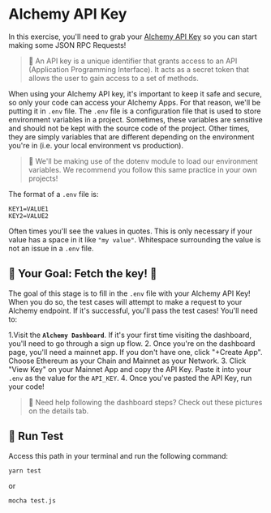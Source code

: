 # Alchemy API Key

In this exercise, you'll need to grab your [Alchemy API Key](https://dashboard.alchemy.com/) so you can start making some JSON RPC Requests!

> 📖 An API key is a unique identifier that grants access to an API (Application Programming Interface). It acts as a secret token that allows the user to gain access to a set of methods.

When using your Alchemy API key, it's important to keep it safe and secure, so only your code can access your Alchemy Apps. For that reason, we'll be putting it in `.env` file. The `.env` file is a configuration file that is used to store environment variables in a project. Sometimes, these variables are sensitive and should not be kept with the source code of the project. Other times, they are simply variables that are different depending on the environment you're in (i.e. your local environment vs production).

> 🧐 We'll be making use of the dotenv module to load our environment variables. We recommend you follow this same practice in your own projects!

The format of a `.env` file is:

```
KEY1=VALUE1
KEY2=VALUE2
```
Often times you'll see the values in quotes. This is only necessary if your value has a space in it like `"my value"`. Whitespace surrounding the value is not an issue in a `.env` file.

## 🏁 Your Goal: Fetch the key! 🔑

The goal of this stage is to fill in the `.env` file with your Alchemy API Key! When you do so, the test cases will attempt to make a request to your Alchemy endpoint. If it's successful, you'll pass the test cases! You'll need to:

1.Visit the **`Alchemy Dashboard`**. If it's your first time visiting the dashboard, you'll need to go through a sign up flow.
2. Once you're on the dashboard page, you'll need a mainnet app. If you don't have one, click "+Create App". Choose Ethereum as your Chain and Mainnet as your Network.
3. Click "View Key" on your Mainnet App and copy the API Key. Paste it into your `.env` as the value for the `API_KEY`.
4. Once you've pasted the API Key, run your code!

> 📖 Need help following the dashboard steps? Check out these pictures on the details tab.

## 🧪 Run Test

Access this path in your terminal and run the following command:

```bash
yarn test
```

or

```bash
mocha test.js
```